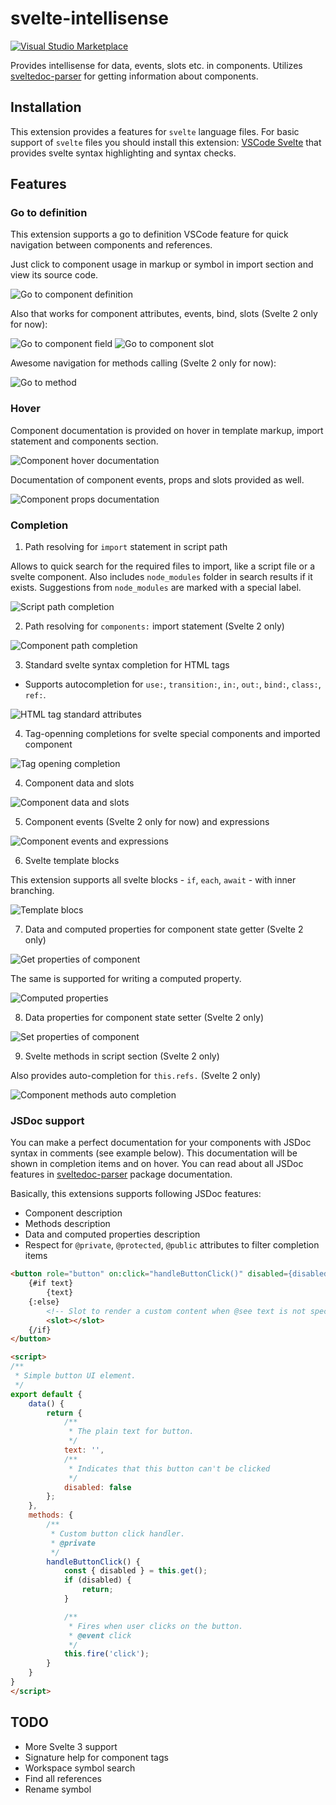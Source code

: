 # svelte-intellisense


[![Visual Studio Marketplace](https://img.shields.io/vscode-marketplace/v/ardenivanov.svelte-intellisense.svg)](https://marketplace.visualstudio.com/items?itemName=ardenivanov.svelte-intellisense)


Provides intellisense for data, events, slots etc. in components. Utilizes [sveltedoc-parser](https://github.com/alexprey/sveltedoc-parser) for getting information about components.

## Installation

This extension provides a features for `svelte` language files. For basic support of `svelte` files you should install this extension: [VSCode Svelte](https://marketplace.visualstudio.com/items?itemName=JamesBirtles.svelte-vscode) that provides svelte syntax highlighting and syntax checks.

## Features

### Go to definition

This extension supports a go to definition VSCode feature for quick navigation between components and references.

Just click to component usage in markup or symbol in import section and view its source code.

![Go to component definition](images/goto-definition.gif)

Also that works for component attributes, events, bind, slots (Svelte 2 only for now):

![Go to component field](images/goto-field-definition.gif)
![Go to component slot](images/goto-slot-definition.gif)

Awesome navigation for methods calling (Svelte 2 only for now):

![Go to method](images/goto-method-definition.gif)

### Hover

Component documentation is provided on hover in template markup, import statement and components section.

![Component hover documentation](images/component-hover.gif)

Documentation of component events, props and slots provided as well.

![Component props documentation](images/props-hover.gif)

### Completion

1. Path resolving for `import` statement in script path

Allows to quick search for the required files to import, like a script file or a svelte component. Also includes  `node_modules` folder in search results if it exists. Suggestions from `node_modules` are marked with a special label.

![Script path completion](images/script-path-resolver.gif)

2. Path resolving for `components:` import statement (Svelte 2 only)

![Component path completion](images/script-component-path-resolver.gif)

3. Standard svelte syntax completion for HTML tags

- Supports autocompletion for `use:`, `transition:`, `in:`, `out:`, `bind:`, `class:`, `ref:`.

![HTML tag standard attributes](images/html-tag-attributes.gif)

4. Tag-openning completions for svelte special components and imported component

![Tag opening completion](images/tag-opening.gif)

4. Component data and slots

![Component data and slots](images/component-data-slots.gif)

5. Component events (Svelte 2 only for now) and expressions

![Component events and expressions](images/component-events-expr.gif)

6. Svelte template blocks

This extension supports all svelte blocks - `if`, `each`, `await` - with inner branching.

![Template blocs](images/template-blocks.gif)

7. Data and computed properties for component state getter (Svelte 2 only)

![Get properties of component](images/script-getter.gif)

The same is supported for writing a computed property.

![Computed properties](images/script-computed.gif)

8. Data properties for component state setter (Svelte 2 only)

![Set properties of component](images/script-setter.gif)

9. Svelte methods in script section (Svelte 2 only)

Also provides auto-completion for `this.refs.` (Svelte 2 only)

![Component methods auto completion](images/component-methods.gif)


### JSDoc support

You can make a perfect documentation for your components with JSDoc syntax in comments (see example below). This documentation will be shown in completion items and on hover. You can read about all JSDoc features in [sveltedoc-parser](https://github.com/alexprey/sveltedoc-parser/blob/master/README.md) package documentation.

Basically, this extensions supports following JSDoc features:
 
- Component description
- Methods description
- Data and computed properties description
- Respect for `@private`, `@protected`, `@public` attributes to filter completion items

```html
<button role="button" on:click="handleButtonClick()" disabled={disabled}>
    {#if text}
        {text}
    {:else}
        <!-- Slot to render a custom content when @see text is not specified -->
        <slot></slot>
    {/if}
</button>

<script>
/**
 * Simple button UI element.
 */
export default {
    data() {
        return {
            /**
             * The plain text for button.
             */
            text: '',
            /**
             * Indicates that this button can't be clicked
             */
            disabled: false
        };
    },
    methods: {
        /**
         * Custom button click handler.
         * @private
         */
        handleButtonClick() {
            const { disabled } = this.get();
            if (disabled) {
                return;
            }

            /**
             * Fires when user clicks on the button.
             * @event click 
             */
            this.fire('click');
        }
    }
}
</script>
```

## TODO
- More Svelte 3 support
- Signature help for component tags
- Workspace symbol search
- Find all references
- Rename symbol
